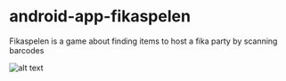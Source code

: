 # android-app-fikaspelen
Fikaspelen is a game about finding items to host a fika party by scanning barcodes

![alt text](https://imgur.com/2dq6unx)
